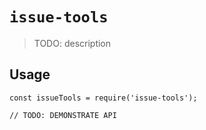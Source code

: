 # `issue-tools`

> TODO: description

## Usage

```
const issueTools = require('issue-tools');

// TODO: DEMONSTRATE API
```
